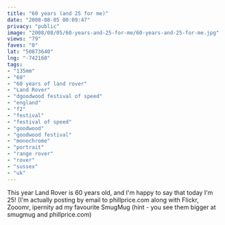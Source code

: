 ```yaml
---
title: "60 years (and 25 for me)"
date: "2008-08-05 00:09:47"
privacy: "public"
image: "2008/08/05/60-years-and-25-for-me/60-years-and-25-for-me.jpg"
views: "79"
faves: "0"
lat: "50873640"
lng: "-742160"
tags:
- "135mm"
- "60"
- "60 years of land rover"
- "Land Rover"
- "dgoodwood festival of speed"
- "england"
- "f2"
- "festival"
- "festival of speed"
- "goodwood"
- "goodwood festival"
- "monochrome"
- "portrait"
- "range rover"
- "rover"
- "sussex"
- "uk"
---
```

This year Land Rover is 60 years old, and I'm happy to say that today I'm 25! (I'm actually posting by email to phillprice.com along with Flickr, Zooomr, ipernity ad my favourite SmugMug (hint - you see them bigger at smugmug and phillprice.com)
